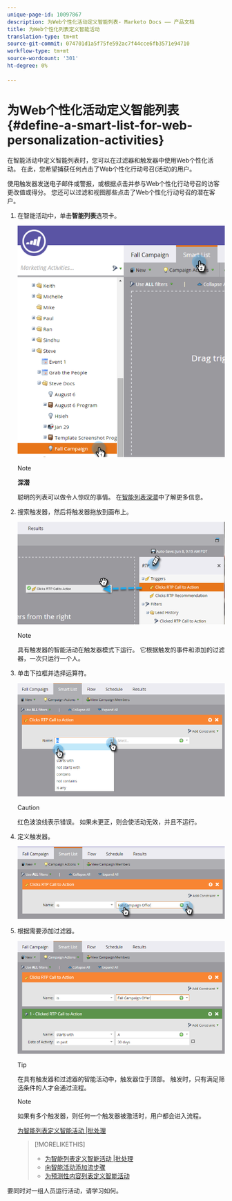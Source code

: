 ```yaml
---
unique-page-id: 10097867
description: 为Web个性化活动定义智能列表- Marketo Docs —— 产品文档
title: 为Web个性化列表定义智能活动
translation-type: tm+mt
source-git-commit: 074701d1a5f75fe592ac7f44cce6fb3571e94710
workflow-type: tm+mt
source-wordcount: '301'
ht-degree: 0%

---
```



# 为Web个性化活动定义智能列表{#define-a-smart-list-for-web-personalization-activities}

在智能活动中定义智能列表时，您可以在过滤器和触发器中使用Web个性化活动。 在此，您希望捕获任何点击了Web个性化行动号召(活动)的用户。

使用触发器发送电子邮件或警报，或根据点击并参与Web个性化行动号召的访客更改值或得分。 您还可以过滤和视图那些点击了Web个性化行动号召的潜在客户。

1. 在智能活动中，单击&#x200B;**智能列表**&#x200B;选项卡。

   ![](assets/image2016-2-9-10-3a49-3a18.png)

   >[!NOTE]
   >
   >**深潜**
   >
   >
   >聪明的列表可以做令人惊叹的事情。 在[智能列表深潜](../../../product-docs/core-marketo-concepts/smart-campaigns/understanding-smart-campaigns.md)中了解更多信息。

1. 搜索触发器，然后将触发器拖放到画布上。

   ![](assets/image2016-6-8-9-3a24-3a24.png)

   >[!NOTE]
   >
   >具有触发器的智能活动在触发器模式下运行。 它根据触发的事件和添加的过滤器，一次只运行一个人。

1. 单击下拉框并选择运算符。

   ![](assets/image2016-6-7-11-3a10-3a8.png)

   >[!CAUTION]
   >
   >红色波浪线表示错误。 如果未更正，则会使活动无效，并且不运行。

1. 定义触发器。

   ![](assets/image2016-6-7-11-3a12-3a23.png)

1. 根据需要添加过滤器。

   ![](assets/image2016-6-7-11-3a14-3a20.png)

   >[!TIP]
   >
   >在具有触发器和过滤器的智能活动中，触发器位于顶部。 触发时，只有满足筛选条件的人才会通过流程。

   >[!NOTE]
   >
   >如果有多个触发器，则任何一个触发器被激活时，用户都会进入流程。

   [为智能列表定义智能活动 |批处理](../../../product-docs/core-marketo-concepts/smart-campaigns/creating-a-smart-campaign/define-smart-list-for-smart-campaign-batch.md)

   >[!MORELIKETHIS]
   >
   >
   >    
   >    
   >    * [为智能列表定义智能活动 |批处理](../../../product-docs/core-marketo-concepts/smart-campaigns/creating-a-smart-campaign/define-smart-list-for-smart-campaign-batch.md)
   >    * [向智能活动添加流步骤](../../../product-docs/core-marketo-concepts/smart-campaigns/flow-actions/add-a-flow-step-to-a-smart-campaign.md)
   >    * [为预测性内容列表定义智能活动](../../../product-docs/predictive-content/define-a-smart-list-for-predictive-content-activities.md)


要同时对一组人员运行活动，请学习如何。